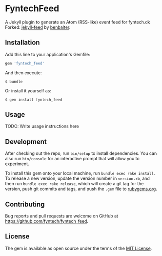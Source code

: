 # FyntechFeed

A Jekyll plugin to generate an Atom (RSS-like) event feed for fyntech.dk
Forked: [jekyll-feed](https://github.com/jekyll/jekyll-feed) by [benbalter](https://github.com/benbalter).

## Installation

Add this line to your application's Gemfile:

```ruby
gem 'fyntech_feed'
```

And then execute:

    $ bundle

Or install it yourself as:

    $ gem install fyntech_feed

## Usage

TODO: Write usage instructions here

## Development

After checking out the repo, run `bin/setup` to install dependencies. You can also run `bin/console` for an interactive prompt that will allow you to experiment.

To install this gem onto your local machine, run `bundle exec rake install`. To release a new version, update the version number in `version.rb`, and then run `bundle exec rake release`, which will create a git tag for the version, push git commits and tags, and push the `.gem` file to [rubygems.org](https://rubygems.org).

## Contributing

Bug reports and pull requests are welcome on GitHub at https://github.com/fyntech/fyntech_feed.


## License

The gem is available as open source under the terms of the [MIT License](http://opensource.org/licenses/MIT).
